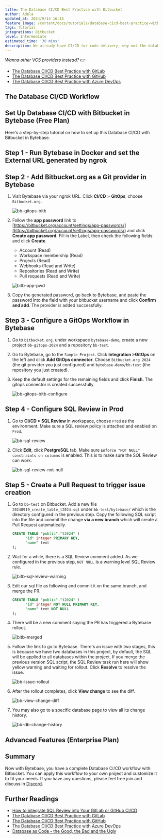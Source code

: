 ```yaml
---
title: The Database CI/CD Best Practice with Bitbucket
author: Adela
updated_at: 2024/9/14 16:15
feature_image: /content/docs/tutorials/database-cicd-best-practice-with-bitbucket/cicd-bitbucket.webp
tags: Tutorial
integrations: Bitbucket
level: Intermediate
estimated_time: '30 mins'
description: We already have CI/CD for code delivery, why not the database? Imagine applying and deploying database changes the same way you would application code.
---
```


_Wanna other VCS providers instead?_ 👉

- [The Database CI/CD Best Practice with GitLab](/docs/tutorials/database-cicd-best-practice-with-bitbucket)
- [The Database CI/CD Best Practice with GitHub](/docs/tutorials/database-cicd-best-practice-with-github)
- [The Database CI/CD Best Practice with Azure DevOps](/docs/tutorials/database-cicd-best-practice-with-azure-devops)

## The Database CI/CD Workflow

<IncludeBlock url="/docs/share/tutorials/database-workflow"></IncludeBlock>

## Set Up Database CI/CD with Bitbucket in Bytebase (Free Plan)

Here's a step-by-step tutorial on how to set up this Database CI/CD with Bitbucket in Bytebase.

## Step 1 - Run Bytebase in Docker and set the External URL generated by ngrok

<IncludeBlock url="/docs/get-started/install/vcs-with-ngrok"></IncludeBlock>

## Step 2 - Add Bitbucket.org as a Git provider in Bytebase

1. Visit Bytebase via your ngrok URL. Click **CI/CD** > **GitOps**, choose `Bitbucket.org`.

   ![bb-gitops-bitb](/content/docs/tutorials/database-cicd-best-practice-with-bitbucket/bb-gitops-bitb.webp)

1. Follow the **app password** link to [https://bitbucket.org/account/settings/app-passwords/](https://bitbucket.org/account/settings/app-passwords/) and click **Create app password**. Fill in the Label, then check the following fields and click **Create**.

   - Account (Read)
   - Workspace membership (Read)
   - Projects (Read)
   - Webhooks (Read and Write)
   - Repositories (Read and Write)
   - Pull requests (Read and Write)

   ![bitb-app-pwd](/content/docs/tutorials/database-cicd-best-practice-with-bitbucket/bitb-app-pwd.webp)

1. Copy the generated password, go back to Bytebase, and paste the password into the field with your bitbucket username and click **Confirm and add**. The provider is added successfully.

## Step 3 - Configure a GitOps Workflow in Bytebase

1. Go to `bitbucket.org`, under workspace `bytebase-demo`, create a new project `bb-gitops-2024` and a repository `bb-test`.

1. Go to Bytebase, go to the `Sample Project`. Click **Integration >GitOps** on the left and click **Add GitOps connector**. Choose `Bitbucket.org 2024` (the git provider you just configured) and `bytebase-demo/bb-test` (the repository you just created).

1. Keep the default settings for the remaining fields and click **Finish**. The gitops connector is created successfully.

   ![bb-gitops-bitb-configure](/content/docs/tutorials/database-cicd-best-practice-with-bitbucket/bb-gitops-bitb-configure.webp)

## Step 4 - Configure SQL Review in Prod

1. Go to **CI/CD > SQL Review** in workspace, choose `Prod` as the environment. Make sure a SQL review policy is attached and enabled on `Prod`.

   ![bb-sql-review](/content/docs/tutorials/database-cicd-best-practice-with-bitbucket/bb-sql-review.webp)

1. Click **Edit**, click **PostgreSQL** tab. Make sure `Enforce "NOT NULL" constraints on columns` is enabled. This is to make sure the SQL Review can work.

   ![bb-sql-review-not-null](/content/docs/tutorials/database-cicd-best-practice-with-bitbucket/bb-sql-review-not-null.webp)

## Step 5 - Create a Pull Request to trigger issue creation

1. Go to `bb-test` on Bitbucket. Add a new file `20240919_create_table_t2024.sql` under `bb-test/bytebase/` which is the directory configured in the previous step. Copy the following SQL script into the file and commit the change **via a new branch** which will create a Pull Request automatically.

   ```sql
   CREATE TABLE "public"."t2024" (
         "id" integer PRIMARY KEY,
         "name" text
   );
   ```

1. Wait for a while, there is a SQL Review comment added. As we configured in the previous step, `NOT NULL` is a warning level SQL Review rule.

   ![bitb-sql-review-warning](/content/docs/tutorials/database-cicd-best-practice-with-bitbucket/bitb-sql-review-warning.webp)

1. Edit our sql file as following and commit it on the same branch, and merge the PR.

   ```sql
   CREATE TABLE "public"."t2024" (
         "id" integer NOT NULL PRIMARY KEY,
         "name" text NOT NULL
   );
   ```

1. There will be a new comment saying the PR has triggered a Bytebase rollout.

   ![bitb-merged](/content/docs/tutorials/database-cicd-best-practice-with-bitbucket/bitb-merged.webp)

1. Follow the link to go to Bytebase. There's an issue with two stages, this is because we have two databases in this project, by default, the SQL will be applied to all databases within the project. If you merge the previous version SQL script, the SQL Review task run here will show yellow warning and waiting for rollout. Click **Resolve** to resolve the issue.

   ![bb-issue-rollout](/content/docs/tutorials/database-cicd-best-practice-with-bitbucket/bb-issue-rollout.webp)

1. After the rollout completes, click **View change** to see the diff.

   ![bb-view-change-diff](/content/docs/tutorials/database-cicd-best-practice-with-bitbucket/bb-view-change-diff.webp)

1. You may also go to a specific database page to view all its change history.

   ![bb-db-change-history](/content/docs/tutorials/database-cicd-best-practice-with-bitbucket/bb-db-change-history.webp)

## Advanced Features (Enterprise Plan)

<IncludeBlock url="/docs/share/tutorials/database-workflow-advanced-features"></IncludeBlock>

## Summary

Now with Bytebase, you have a complete Database CI/CD workflow with Bitbucket. You can apply this workflow to your own project and customize it to fit your needs. If you have any questions, please feel free join and discuss in [Discord](https://discord.gg/huyw7gRsyA).

## Further Readings

- [How to integrate SQL Review into Your GitLab or GitHub CI/CD](/docs/tutorials/how-to-integrate-sql-review-into-gitlab-github-ci/)
- [The Database CI/CD Best Practice with GitLab](/docs/tutorials/database-cicd-best-practice-with-gitlab)
- [The Database CI/CD Best Practice with GitHub](/docs/tutorials/database-cicd-best-practice-with-github)
- [The Database CI/CD Best Practice with Azure DevOps](/docs/tutorials/database-cicd-best-practice-with-azure-devops)
- [Database as Code - the Good, the Bad and the Ugly](/blog/database-as-code)
